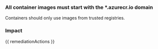 
### All container images must start with the *.azurecr.io domain
Containers should only use images from trusted registries.

### Impact
<!-- Add Impact here -->

<!-- DO NOT CHANGE -->
{{ remediationActions }}


